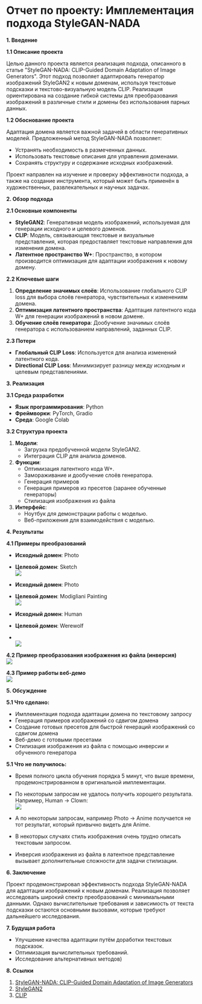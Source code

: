 # **Отчет по проекту: Имплементация подхода StyleGAN-NADA**

**1\. Введение**

**1.1 Описание проекта**

Целью данного проекта является реализация подхода, описанного в статье "StyleGAN-NADA: CLIP-Guided Domain Adaptation of Image Generators". Этот подход позволяет адаптировать генератор изображений StyleGAN2 к новым доменам, используя текстовые подсказки и текстово-визуальную модель CLIP. Реализация ориентирована на создание гибкой системы для преобразования изображений в различные стили и домены без использования парных данных.

**1.2 Обоснование проекта**

Адаптация домена является важной задачей в области генеративных моделей. Предложенный метод StyleGAN-NADA позволяет:

- Устранять необходимость в размеченных данных.
- Использовать текстовые описания для управления доменами.
- Сохранять структуру и содержание исходных изображений.

Проект направлен на изучение и проверку эффективности подхода, а также на создание инструмента, который может быть применён в художественных, развлекательных и научных задачах.

**2\. Обзор подхода**

**2.1 Основные компоненты**

- **StyleGAN2**: Генеративная модель изображений, используемая для генерации исходного и целевого доменов.
- **CLIP**: Модель, связывающая текстовые и визуальные представления, которая предоставляет текстовые направления для изменения домена.
- **Латентное пространство W+**: Пространство, в котором производится оптимизация для адаптации изображения к новому домену.

**2.2 Ключевые шаги**

1. **Определение значимых слоёв**: Использование глобального CLIP loss для выбора слоёв генератора, чувствительных к изменениям домена.
2. **Оптимизация латентного пространства**: Адаптация латентного кода W+ для генерации изображений в новом домене.
3. **Обучение слоёв генератора**: Дообучение значимых слоёв генератора с использованием направлений, заданных CLIP.

**2.3 Потери**

- **Глобальный CLIP Loss**: Используется для анализа изменений латентного кода.
- **Directional CLIP Loss**: Минимизирует разницу между исходным и целевым представлениями.

**3\. Реализация**

**3.1 Среда разработки**

- **Язык программирования**: Python
- **Фреймворки**: PyTorch, Gradio
- **Среда**: Google Colab

**3.2 Структура проекта**

1. **Модели**:
    - Загрузка предобученной модели StyleGAN2.
    - Интеграция CLIP для анализа доменов.
2. **Функции**:
    - Оптимизация латентного кода W+.
    - Замораживание и дообучение слоёв генератора.
    - Генерация примеров
    - Генерация примеров из пресетов (заранее обученные генераторы)
    - Стилизация изображения из файла
3. **Интерфейс**:
    - Ноутбук для демонстрации работы с моделью.
    - Веб-приложения для взаимодействия с моделью.

**4\. Результаты**

**4.1 Примеры преобразований**

- **Исходный домен**: Photo
- **Целевой домен**: Sketch
<br/><img src="/images/092225.png"/>

- **Исходный домен**: Photo
- **Целевой домен**: Modigliani Painting
<br/><img src="/images/193624.png"/>

- **Исходный домен**: Human
- **Целевой домен**: Werewolf
- <br/><img src="/images/175312.png"/>

**4.2 Пример преобразования изображения из файла (инверсия)**
<br/><img src="/images/115326.png"/>

**4.3 Пример работы веб-демо**
<br/><img src="/images/201713.png"/>

**5\. Обсуждение**

**5.1 Что сделано:**

- Имплементация подхода адаптации домена по текстовому запросу
- Генерация примеров изображений со сдвигом домена
- Создание готовых пресетов для быстрой генераций изображений со сдвигом домена
- Веб-демо с готовыми пресетами
- Стилизация изображения из файла с помощью инверсии и обученного генератора

**5.1 Что не получилось:**

- Время полного цикла обучения порядка 5 минут, что выше времени, продемонстрированном в оригинальной имплементации.
- По некоторым запросам не удалось получить хорошего результата. Например, Human -> Clown:
  <br/><img src="/images/125212.png"/>

- А по некоторым запросам, например Photo -> Anime получается не тот результат, который привычно видеть для Anime.
- В некоторых случаях стиль изображения очень трудно описать текстовым запросом.
- Инверсия изображения из файла в латентное представление вызывает дополнительные сложности для задачи стилизации.

**6\. Заключение**

Проект продемонстрировал эффективность подхода StyleGAN-NADA для адаптации изображений к новым доменам. Реализация позволяет исследовать широкий спектр преобразований с минимальными данными. Однако вычислительные требования и зависимость от текста подсказки остаются основными вызовами, которые требуют дальнейшего исследования.

**7\. Будущая работа**

- Улучшение качества адаптации путём доработки текстовых подсказок.
- Оптимизация вычислительных требований.
- Исследование альтернативных методов)

**8\. Ссылки**

1. [StyleGAN-NADA: CLIP-Guided Domain Adaptation of Image Generators](https://arxiv.org/abs/2108.00946)
2. [StyleGAN2](https://github.com/NVlabs/stylegan2)
3. [CLIP](https://github.com/openai/CLIP)
